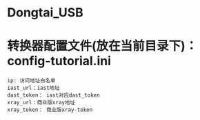 # Dongtai_USB

# 转换器配置文件(放在当前目录下)：config-tutorial.ini
```
ip: 访问地址白名单
iast_url：iast地址
dast_token： iast对应dast_token
xray_url：商业版xray地址
xray_token： 商业版xray-token
```
